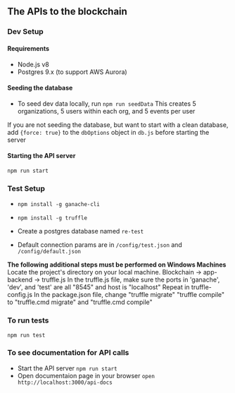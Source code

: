## The APIs to the blockchain

### Dev Setup

#### Requirements

* Node.js v8
* Postgres 9.x (to support AWS Aurora)

#### Seeding the database

* To seed dev data locally, run `npm run seedData` This creates 5 organizations, 5 users within each org, and 5 events per user

If you are not seeding the database, but want to start with a clean database, add `{force: true}` to the `dbOptions` object in `db.js` before starting the server

#### Starting the API server

`npm run start`

### Test Setup

*  `npm install -g ganache-cli`
*  `npm install -g truffle`

* Create a postgres database named `re-test`
* Default connection params are in `/config/test.json` and `/config/default.json`

**The following additional steps must be performed on Windows Machines**
Locate the project's directory on your local machine. Blockchain -> app-backend -> truffle.js 
In the truffle.js file, make sure the ports in 'ganache', 'dev', and 'test' are all "8545" and host is "localhost"
Repeat in truffle-config.js
In the package.json file, change "truffle migrate" "truffle compile" to "truffle.cmd migrate" and "truffle.cmd compile"

### To run tests

```
npm run test
```

### To see documentation for API calls
* Start the API server `npm run start`
* Open documentaion page in your browser `open http://localhost:3000/api-docs`